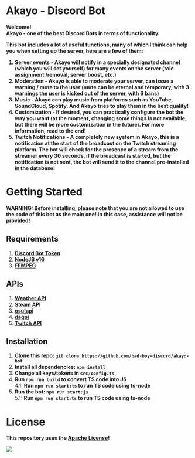 # Akayo - Discord Bot
<strong>Welcome! <br />
Akayo - one of the best Discord Bots in terms of functionality.</strong>

<strong>This bot includes a lot of useful functions, many of which I think can help you when setting up the server, here are a few of them:
1. Server events - Akayo will notify in a specially designated channel (which you will set yourself) for many events on the server (role assignment /removal, server boost, etc.)
2. Moderation - Akayo is able to moderate your server, can issue a warning / mute to the user (mute can be eternal and temporary, with 3 warnings the user is kicked out of the server, with 6 bans)
3. Music - Akayo can play music from platforms such as YouTube, SoundCloud, Spotify. And Akayo tries to play them in the best quality!
4. Customization - If desired, you can practically configure the bot the way you want (at the moment, changing some things is not available, but there will be more customization in the future). For more information, read to the end!
5. Twitch Notifications - A completely new system in Akayo, this is a notification at the start of the broadcast on the Twitch streaming platform. The bot will check for the presence of a stream from the streamer every 30 seconds, if the broadcast is started, but the notification is not sent, the bot will send it to the channel pre-installed in the database!
</strong>

# Getting Started
<strong>WARNING: Before installing, please note that you are not allowed to use the code of this bot as the main one! In this case, assistance will not be provided!</strong>

## Requirements
1. <strong>[Discord Bot Token](https://discord.com/developers/applications)</strong>
2. <strong>[NodeJS v16](https://nodejs.org/)</strong>
3. <strong>[FFMPEG](https://ffmpeg.org/download.html)</strong>

## APIs
1. <strong>[Weather API](https://openweathermap.org/api)</strong>
2. <strong>[Steam API](https://steamcommunity.com/dev/apikey)</strong>
3. <strong>[osu!api](https://osu.ppy.sh/p/api)</strong>
4. <strong>[dagpi](https://dagpi.xyz/)</strong>
4. <strong>[Twitch API](https://dev.twitch.tv/console)</strong>

## Installation
1. <strong>Clone this repo: `git clone https://github.com/bad-boy-discord/akayo-bot`</strong>
2. <strong>Install all dependencies: `npm install`</strong>
3. <strong>Change all keys/tokens in `src/config.ts`</strong>
4. <strong>Run `npm run build` to convert TS code into JS</strong> <br />
4.1: <strong>Run `npm run start:ts` to run TS code using ts-node</strong>
5. <strong>Run the bot: `npm run start:js`</strong> <br />
5.1: <strong>Run `npm run start:ts` to run TS code using ts-node</strong>

# License
<strong>This repository uses the [Apache License](https://github.com/bad-boy-discord/akayo-bot/blob/master/LICENSE)!</strong>

<a href="https://top.gg/bot/891819280318996501">
  <img src="https://top.gg/api/widget/891819280318996501.svg">
</a>
